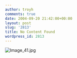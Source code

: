 ```yaml
---
author: troyh
comments: true
date: 2004-09-20 21:42:00+00:00
layout: post
slug: '2813'
title: No Content Found
wordpress_id: 2813
---
```


![Image_41.jpg](wp-photos/1582147684.jpeg)
